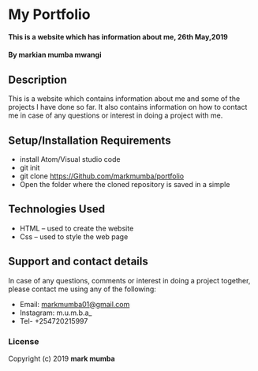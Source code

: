 # My Portfolio
#### This is a website which has information about me, 26th May,2019
#### By **markian mumba mwangi**
## Description
This is a website which contains information about me and some of the projects I have done so far. It also contains information on how to contact me in case of any questions or interest in doing a project with me.
## Setup/Installation Requirements
* install Atom/Visual studio code
* git init
* git clone https://Github.com/markmumba/portfolio
*  Open the folder where the cloned repository is saved in a simple
## Technologies Used
 * HTML – used to create the website
 * Css – used to style the web page
## Support and contact details
In case of any questions, comments or interest in doing a project together, please contact me using any of the following:
* Email: markmumba01@gmail.com
* Instagram: m.u.m.b.a_
* Tel- +254720215997
		
### License
Copyright (c) 2019 **mark mumba**
  
